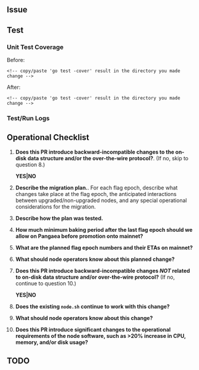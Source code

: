 ## Issue

<!-- link to the issue number or description of the issue -->

## Test

### Unit Test Coverage

Before:

```
<!-- copy/paste 'go test -cover' result in the directory you made change -->
```

After:

```
<!-- copy/paste 'go test -cover' result in the directory you made change -->
```

### Test/Run Logs

<!-- links to the test/run log, or copy&paste part of the log if it is too long -->
<!-- or you may just create a [gist](https://gist.github.com/) and link the gist here -->

## Operational Checklist

1. **Does this PR introduce backward-incompatible changes to the on-disk data structure and/or the over-the-wire protocol?**. (If no, skip to question 8.)

    **YES|NO**

2. **Describe the migration plan.**. For each flag epoch, describe what changes take place at the flag epoch, the anticipated interactions between upgraded/non-upgraded nodes, and any special operational considerations for the migration.

3. **Describe how the plan was tested.**

4. **How much minimum baking period after the last flag epoch should we allow on Pangaea before promotion onto mainnet?**

5. **What are the planned flag epoch numbers and their ETAs on mainnet?**

6. **What should node operators know about this planned change?**

7. **Does this PR introduce backward-incompatible changes *NOT* related to on-disk data structure and/or over-the-wire protocol?** (If no, continue to question 10.)

    **YES|NO**

8. **Does the existing `node.sh` continue to work with this change?**

9. **What should node operators know about this change?**

10. **Does this PR introduce significant changes to the operational requirements of the node software, such as >20% increase in CPU, memory, and/or disk usage?**

## TODO
